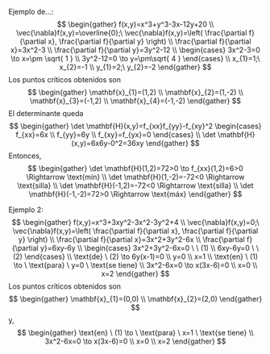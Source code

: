 Ejemplo de...:
$$
\begin{gather}
f(x,y)=x^3+y^3-3x-12y+20 \\
\vec{\nabla}f(x,y)=\overline{0};\ \vec{\nabla}f(x,y)=\left( \frac{\partial f}{\partial x}, \frac{\partial f}{\partial y} \right) \\
\frac{\partial f}{\partial x}=3x^2-3 \\
\frac{\partial f}{\partial y}=3y^2-12 \\
\begin{cases}
3x^2-3=0 \to x=\pm \sqrt{ 1 } \\
3y^2-12=0 \to y=\pm\sqrt{ 4 }
\end{cases} \\
x_{1}=1;\ x_{2}=-1 \\
y_{1}=2;\ y_{2}=-2
\end{gather}
$$
Los puntos críticos obtenidos son
$$
\begin{gather}
\mathbf{x}_{1}=(1,2) \\
\mathbf{x}_{2}=(1,-2) \\
\mathbf{x}_{3}=(-1,2) \\
\mathbf{x}_{4}=(-1,-2)
\end{gather}
$$
El determinante queda
$$
\begin{gather}
\det \mathbf{H}(x,y)=f_{xx}f_{yy}-f_{xy}^2
\begin{cases}
f_{xx}=6x \\
f_{yy}=6y \\
f_{xy}=f_{yx}=0
\end{cases} \\
\det \mathbf{H}(x,y)=6x6y-0^2=36xy
\end{gather}
$$
Entonces,
$$
\begin{gather}
\det \mathbf{H}(1,2)=72>0 \to f_{xx}(1,2)=6>0 \Rightarrow \text{mín} \\
\det \mathbf{H}(1,-2)=-72<0 \Rightarrow \text{silla} \\
\det \mathbf{H}(-1,2)=-72<0 \Rightarrow \text{silla} \\
\det \mathbf{H}(-1,-2)=72>0 \Rightarrow \text{máx}
\end{gather}
$$

Ejemplo 2:
$$
\begin{gather}
f(x,y)=x^3+3xy^2-3x^2-3y^2+4 \\
\vec{\nabla}f(x,y)=0;\ \vec{\nabla}f(x,y)=\left( \frac{\partial f}{\partial x}, \frac{\partial f}{\partial y} \right) \\
\frac{\partial f}{\partial x}=3x^2+3y^2-6x \\
\frac{\partial f}{\partial y}=6xy-6y \\
\begin{cases}
3x^2+3y^2-6x=0 \ \ (1)  \\
6xy-6y=0 \ \ (2)
\end{cases} \\
\text{de} \ (2) \to 6y(x-1)=0 \\
y=0 \\
x=1 \\
\text{en} \ (1) \to \ \text{para} \ y=0 \ \text{se tiene} \\
3x^2-6x=0 \to x(3x-6)=0 \\
x=0 \\
x=2
\end{gather}
$$
Los puntos críticos obtenidos son
$$
\begin{gather}
\mathbf{x}_{1}=(0,0) \\
\mathbf{x}_{2}=(2,0)
\end{gather}
$$
y,
$$
\begin{gather}
\text{en} \ (1) \to \ \text{para} \ x=1 \ \text{se tiene} \\
3x^2-6x=0 \to x(3x-6)=0 \\
x=0 \\
x=2
\end{gather}
$$